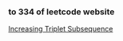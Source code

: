 ### to 334 of leetcode website

[Increasing Triplet Subsequence](https://leetcode-cn.com/problems/increasing-triplet-subsequence/)